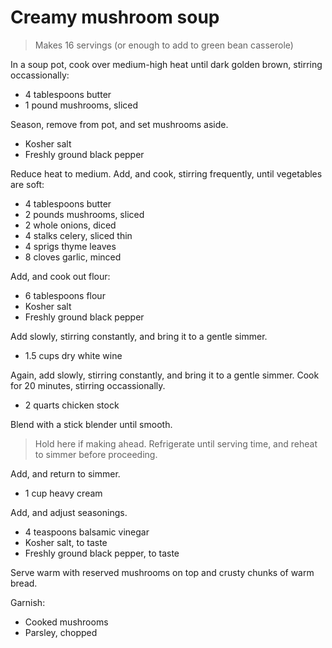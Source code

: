 # Creamy mushroom soup

> Makes 16 servings (or enough to add to green bean casserole)

In a soup pot, cook over medium-high heat until dark golden brown, stirring occassionally:

- 4 tablespoons butter
- 1 pound mushrooms, sliced

Season, remove from pot, and set mushrooms aside.

- Kosher salt
- Freshly ground black pepper

Reduce heat to medium. Add, and cook, stirring frequently, until vegetables are soft:

- 4 tablespoons butter
- 2 pounds mushrooms, sliced
- 2 whole onions, diced
- 4 stalks celery, sliced thin
- 4 sprigs thyme leaves
- 8 cloves garlic, minced

Add, and cook out flour:

- 6 tablespoons flour
- Kosher salt
- Freshly ground black pepper

Add slowly, stirring constantly, and bring it to a gentle simmer.

- 1.5 cups dry white wine

Again, add slowly, stirring constantly, and bring it to a gentle simmer. Cook for 20 minutes, stirring occassionally.

- 2 quarts chicken stock

Blend with a stick blender until smooth.

> Hold here if making ahead. Refrigerate until serving time, and reheat to simmer before proceeding.

Add, and return to simmer.

- 1 cup heavy cream

Add, and adjust seasonings.

- 4 teaspoons balsamic vinegar
- Kosher salt, to taste
- Freshly ground black pepper, to taste

Serve warm with reserved mushrooms on top and crusty chunks of warm bread.

Garnish:

- Cooked mushrooms
- Parsley, chopped
